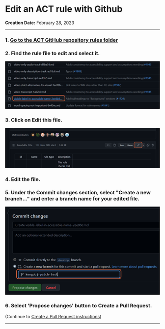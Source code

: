 # Edit an ACT rule with Github

__Creation Date:__ February 28, 2023  

***

### 1. [Go to the ACT GitHub repository rules folder](https://github.com/act-rules/act-rules.github.io/tree/develop/_rules)

### 2. Find the rule file to edit and select it.
![A sample file is selected from the rules folder.](/images/folderfilelist.png)

### 3. Click on Edit this file.
![The edit button, which looks like a pencil, is highlighted. ](/images/editbutton.png)

### 4. Edit the file.

### 5. Under the Commit changes section, select "Create a new branch..." and enter a branch name for your edited file.
![The second radio button, Create a new branch, is selected.](/images/enterbranch.png)

### 6. Select 'Propose changes' button to Create a Pull Request.

(Continue to [Create a Pull Request instructions](create_a_pr.md))


***

